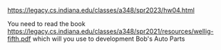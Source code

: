 https://legacy.cs.indiana.edu/classes/a348/spr2023/hw04.html

You need to read the book https://legacy.cs.indiana.edu/classes/a348/spr2021/resources/wellig-fifth.pdf
which will you use to development Bob's Auto Parts
